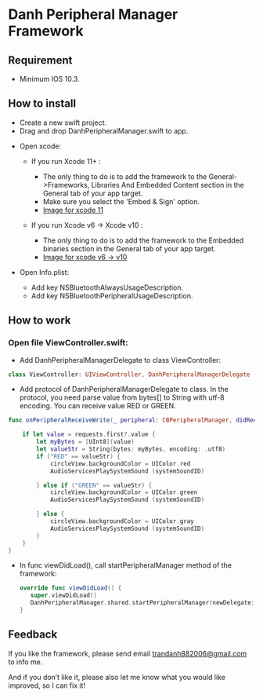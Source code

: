 #  Danh Peripheral Manager Framework


## Requirement

- Minimum IOS 10.3.


## How to install

- Create a new swift project.
- Drag and drop DanhPeripheralManager.swift to app.
+ Open xcode:
    + If you run  Xcode 11+ :
        + The only thing to do is to add the framework to the General->Frameworks, Libraries And Embedded Content section in the General tab of your app target.
        + Make sure you select the 'Embed & Sign' option.
        + [Image for xcode 11](https://i.stack.imgur.com/ZuCyy.png)
        
    + If you run Xcode v6 -> Xcode v10 :
        + The only thing to do is to add the framework to the Embedded binaries section in the General tab of your app target.
        + [Image for xcode v6 -> v10](https://i.stack.imgur.com/T4g6I.png)

+  Open Info.plist:
    + Add key NSBluetoothAlwaysUsageDescription.
    + Add key NSBluetoothPeripheralUsageDescription.


## How to work

### Open file ViewController.swift:

- Add DanhPeripheralManagerDelegate to class ViewController:

 ```swift
 class ViewController: UIViewController, DanhPeripheralManagerDelegate
 ```
 - Add protocol of DanhPeripheralManagerDelegate to class. In the protocol, you need parse value from bytes[] to String with utf-8 encoding.
 You can receive value RED or GREEN.
 
 ```swift
 func onPeripheralReceiveWrite(_ peripheral: CBPeripheralManager, didReceiveWrite requests: [CBATTRequest]) {

     if let value = requests.first?.value {
         let myBytes = [UInt8](value)
         let valueStr = String(bytes: myBytes, encoding: .utf8)
         if ("RED" == valueStr) {
             circleView.backgroundColor = UIColor.red
             AudioServicesPlaySystemSound (systemSoundID)

         } else if ("GREEN" == valueStr) {
             circleView.backgroundColor = UIColor.green
             AudioServicesPlaySystemSound (systemSoundID)

         } else {
             circleView.backgroundColor = UIColor.gray
             AudioServicesPlaySystemSound (systemSoundID)
         }
     }
 }
 ```

-  In func viewDidLoad(), call  startPeripheralManager method of the framework:
     
     ```swift
    override func viewDidLoad() {
        super.viewDidLoad()
        DanhPeripheralManager.shared.startPeripheralManager(newDelegate: self)
    }
    ```

## Feedback

If you like the framework, please send email trandanh882006@gmail.com to info me.

And if you don’t like it, please also let me know what you would like improved, so I can fix it!
